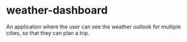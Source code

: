 # weather-dashboard
An application where the user can see the weather outlook for multiple cities, so that they can plan a trip.
